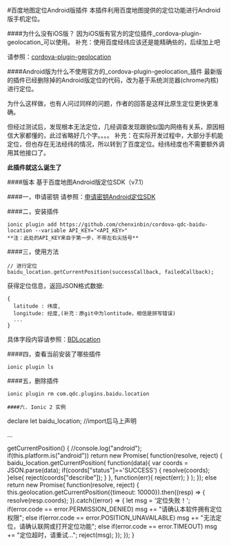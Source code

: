 #百度地图定位Android版插件
本插件利用百度地图提供的定位功能进行Android版手机定位。
  
####为什么没有iOS版？
因为iOS版有官方的定位插件_cordova-plugin-geolocation_可以使用。
补充：使用百度经纬应该还是能精确些的，后续加上吧

请参照：[cordova-plugin-geolocation](https://github.com/apache/cordova-plugin-geolocation)

####Android版为什么不使用官方的_cordova-plugin-geolocation_插件
最新版的插件已经删除掉的Android版定位的代码，改为基于系统浏览器(chrome内核)进行定位。

为什么这样做，也有人问过同样的问题，作者的回答是这样比原生定位更快更准确。

但经过测试后，发现根本无法定位，几经调查发现跟貌似国内网络有关系，原因相信大家都懂的，此过省略好几个字。。。。
补充：在实际开发过程中，大部分手机能定位，但也存在无法经纬的情况，所以转到了百度定位。经纬经度也不需要额外调用其他接口了。

__此插件就这么诞生了__

####版本
基于百度地图Android版定位SDK（v7.1）

####一，申请密钥
请参照：[申请密钥Android定位SDK](http://developer.baidu.com/map/index.php?title=android-locsdk/guide/key)

####二，安装插件

```
ionic plugin add https://github.com/chenxinbin/cordova-qdc-baidu-location --variable API_KEY="<API_KEY>"
**注：此处的API_KEY来自于第一步，不带左右尖括号**
```

####三，使用方法

```
// 进行定位
baidu_location.getCurrentPosition(successCallback, failedCallback);
```

获得定位信息，返回JSON格式数据:

```
{
  latitude : 纬度,
  longitude: 经度,(补充：原git中为lontitude，相信是拼写错误)
  ...
}
```
具体字段内容请参照：[BDLocation](http://developer.baidu.com/map/loc_refer/index.html)

####四，查看当前安装了哪些插件

```
ionic plugin ls
```

####五，删除插件

```
ionic plugin rm com.qdc.plugins.baidu.location

####六. Ionic 2 实例
```
declare let baidu_location; //import后马上声明

…

  getCurrentPosition()
  {
      //console.log("android");
      if(this.platform.is("android"))
          return new Promise(
          function(resolve, reject) {
              baidu_location.getCurrentPosition(
                function(data){
                    var coords = JSON.parse(data);
                    if(coords["status"]=='SUCCESS')
                    {
                        resolve(coords);
                    }else{
                        reject(coords["describe"]);
                    }
                }, 
                function(err){
                  reject(err);
                }
              );
          });
      else
          return new Promise(
              function(resolve, reject) {
                 this.geolocation.getCurrentPosition({timeout: 10000}).then((resp) => {
                    resolve(resp.coords);
                  }).catch((error) => {
                      let msg = '定位失败！';
                      if(error.code == error.PERMISSION_DENIED)
                          msg += "请确认本软件拥有定位权限";
                      else if(error.code == error.POSITION_UNAVAILABLE)
                          msg += "无法定位，请确认联网或打开定位功能";
                      else if(error.code == error.TIMEOUT)
                          msg += "定位超时，请重试...";
                      reject(msg);
                  });
              });
  }
```







